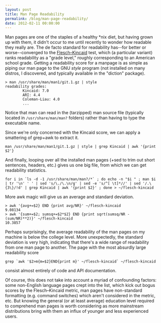 ```yaml
---
layout: post
title: Man Page Readability
permalink: /blog/man-page-readability/
date: 2012-02-11 00:00:00
---
```


Man pages are one of the staples of a healthy \*nix diet, but having
grown up with them, it didn't occur to me until recently to wonder how
readable they really are. The de facto standard for readability
has--for better or worse--converged to the [Flesch–Kincaid][1] test,
which (a particular variant) ranks readability as a "grade level,"
roughly corresponding to an American school grade. Getting a
readability score for a manpage is as simple as piping our man page to
the GNU *style* program (not installed on many distros, I discovered,
and typically available in the "diction" package).

    > man /usr/share/man/man1/git.1.gz | style
    readability grades:
            Kincaid: 7.0
            ARI: 4.4
            Coleman-Liau: 4.0
            ...

Notice that man can read in the (tarzipped) man source file (typically
located in `/usr/share/man/man?` folders) rather than having to type
the executable name.

Since we're only concerned with the Kincaid score, we can apply a
smattering of grep+awk to extract it.

    man /usr/share/man/man1/git.1.gz | style | grep Kincaid | awk '{print $2'}

And finally, looping over all the installed man pages (+sed to trim
out short sentences, headers, etc.) gives us one big file, from which
we can get readability statistics.

    for i in `ls -d -1 /usr/share/man/man?/*` ; do echo -n "$i " ; man $i | tr '\n' ' ' | sed 's/\./\.\n/g' | sed -e 's/^[ \t]*//' | sed '/.\{3\}/!d' | grep Kincaid | awk '{print $2}' ; done > ~/flesch-kincaid

More awk magic will give us an average and standard deviation.

    > awk '{avg+=$2} END {print avg/NR}' ~/flesch-kincaid
    9.08134
    > awk '{sum+=$2; sumsq+=$2*$2} END {print sqrt(sumsq/NR - (sum/NR)**2)}' ~/flesch-kincaid
    10.3857

Perhaps surprisingly, the average readability of the man pages on my
machine is below the college level. More unexpectedly, the standard
deviation is very high, indicating that there's a wide range of
readability from one man page to another. The page with the most
absurdly large readability score

    grep `awk '$2>m{m=$2}END{print m}' ~/flesch-kincaid` ~/flesch-kincaid

consist almost entirely of code and API documentation.

Of course, this does not take into account a myriad of confounding
factors: some non-English language pages crept into the list, which
kick out bogus scores by the Flesch–Kincaid metric, man pages have
non-standard formatting (e.g. command switches) which aren't
considered in the metric, etc. But knowing the general (or at least
average) education level required to comprehend man pages is worth
considering as more mainstream distributions bring with them an influx
of younger and less experienced users.

[1]: https://en.wikipedia.org/wiki/Flesch%E2%80%93Kincaid_readability_test
